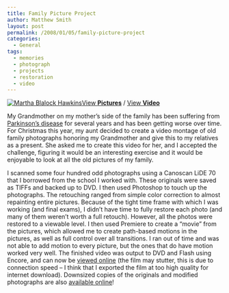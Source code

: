 ```yaml
---
title: Family Picture Project
author: Matthew Smith
layout: post
permalink: /2008/01/05/family-picture-project
categories:
  - General
tags:
  - memories
  - photograph
  - projects
  - restoration
  - video
---
```

<a href="http://archive.digivation.net/wp-content/uploads/2008/01/grandmother.jpg" rel="lightbox" title="Martha Blalock Hawkins"><img src="http://archive.digivation.net/wp-content/uploads/2008/01/grandmother.thumbnail.jpg" alt="Martha Blalock Hawkins" class="right" /></a>[View **Pictures**][1] / [View **Video**][2]

My Grandmother on my mother&#8217;s side of the family has been suffering from [Parkinson&#8217;s disease][3] for several years and has been getting worse over time. For Christmas this year, my aunt decided to create a video montage of old family photographs honoring my Grandmother and give this to my relatives as a present. She asked me to create this video for her, and I accepted the challenge, figuring it would be an interesting exercise and it would be enjoyable to look at all the old pictures of my family.

I scanned some four hundred odd photographs using a Canoscan LiDE 70 that I borrowed from the school I worked with. These originals were saved as TIFFs and backed up to DVD. I then used Photoshop to touch up the photographs. The retouching ranged from simple color correction to almost repainting entire pictures. Because of the tight time frame with which I was working (and final exams), I didn&#8217;t have time to fully restore each photo (and many of them weren&#8217;t worth a full retouch). However, all the photos were restored to a viewable level. I then used Premiere to create a &#8220;movie&#8221; from the pictures, which allowed me to create path-based motions in the pictures, as well as full control over all transitions. I ran out of time and was not able to add motion to every picture, but the ones that do have motion worked very well. The finished video was output to DVD and Flash using Encore, and can now be [viewed online][2] (the film may stutter, this is due to connection speed &#8211; I think that I exported the film at too high quality for internet download). Downsized copies of the originals and modified photographs are also [available online][1]!

 [1]: http://archive.digivation.net/familyphotos/
 [2]: http://archive.digivation.net/familyphotos/video/
 [3]: http://en.wikipedia.org/wiki/Parkinson's_disease